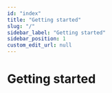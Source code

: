 ```yaml
---
id: "index"
title: "Getting started"
slug: "/"
sidebar_label: "Getting started"
sidebar_position: 1
custom_edit_url: null
---
```


# Getting started